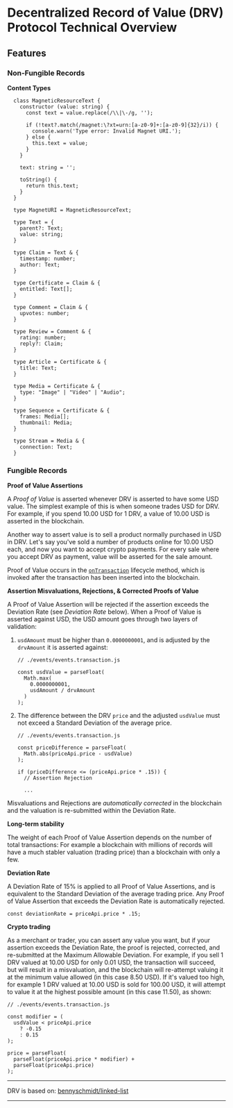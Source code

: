 # Decentralized Record of Value (DRV) Protocol Technical Overview

## Features

### Non-Fungible Records

**Content Types**

```
  class MagneticResourceText {
    constructor (value: string) {
      const text = value.replace(/\\|\-/g, '');

      if (!text?.match(/magnet:\?xt=urn:[a-z0-9]+:[a-z0-9]{32}/i)) {
        console.warn('Type error: Invalid Magnet URI.');
      } else {
        this.text = value;
      }
    }

    text: string = '';

    toString() {
      return this.text;
    }
  }

  type MagnetURI = MagneticResourceText;

  type Text = {
    parent?: Text;
    value: string;
  }

  type Claim = Text & {
    timestamp: number;
    author: Text;
  }

  type Certificate = Claim & {
    entitled: Text[];
  }

  type Comment = Claim & {
    upvotes: number;
  }

  type Review = Comment & {
    rating: number;
    reply?: Claim;
  }

  type Article = Certificate & {
    title: Text;
  }

  type Media = Certificate & {
    type: "Image" | "Video" | "Audio";
  }

  type Sequence = Certificate & {
    frames: Media[];
    thumbnail: Media;
  }

  type Stream = Media & {
    connection: Text;
  }
```

### Fungible Records

**Proof of Value Assertions**

A *Proof of Value* is asserted whenever DRV is asserted to have some USD value. The simplest example of this is when someone trades USD for DRV. For example, if you spend 10.00 USD for 1 DRV, a value of 10.00 USD is asserted in the blockchain.

Another way to assert value is to sell a product normally purchased in USD in DRV. Let's say you've sold a number of products online for 10.00 USD each, and now you want to accept crypto payments. For every sale where you accept DRV as payment, value will be asserted for the sale amount.

Proof of Value occurs in the [`onTransaction`](./events/events.transaction.js) lifecycle method, which is invoked after the transaction has been inserted into the blockchain.

**Assertion Misvaluations, Rejections, & Corrected Proofs of Value**

A Proof of Value Assertion will be rejected if the assertion exceeds the Deviation Rate (see *Deviation Rate* below). When a Proof of Value is asserted against USD, the USD amount goes through two layers of validation:

1. `usdAmount` must be higher than `0.0000000001`, and is adjusted by the `drvAmount` it is asserted against:

    ```
    // ./events/events.transaction.js

    const usdValue = parseFloat(
      Math.max(
        0.0000000001,
        usdAmount / drvAmount
      )
    );
    ```

2. The difference between the DRV `price` and the adjusted `usdValue` must not exceed a Standard Deviation of the average price.

    ```
    // ./events/events.transaction.js

    const priceDifference = parseFloat(
      Math.abs(priceApi.price - usdValue)
    );

    if (priceDifference <= (priceApi.price * .15)) {
      // Assertion Rejection

      ...
    ```

Misvaluations and Rejections are *automatically corrected* in the blockchain and the valuation is re-submitted within the Deviation Rate.

**Long-term stability**

The weight of each Proof of Value Assertion depends on the number of total transactions: For example a blockchain with millions of records will have a much stabler valuation (trading price) than a blockchain with only a few.

**Deviation Rate**

A Deviation Rate of 15% is applied to all Proof of Value Assertions, and is equivalent to the Standard Deviation of the average trading price. Any Proof of Value Assertion that exceeds the Deviation Rate is automatically rejected.

```
const deviationRate = priceApi.price * .15;
```

**Crypto trading**

As a merchant or trader, you can assert any value you want, but if your assertion exceeds the Deviation Rate, the proof is rejected, corrected, and re-submitted at the Maximum Allowable Deviation. For example, if you sell 1 DRV valued at 10.00 USD for only 0.01 USD, the transaction will succeed, but will result in a misvaluation, and the blockchain will re-attempt valuing it at the minimum value allowed (in this case 8.50 USD). If it's valued too high, for example 1 DRV valued at 10.00 USD is sold for 100.00 USD, it will attempt to value it at the highest possible amount (in this case 11.50), as shown:

```
// ./events/events.transaction.js

const modifier = (
  usdValue < priceApi.price
    ? -0.15
    : 0.15
);

price = parseFloat(
  parseFloat(priceApi.price * modifier) +
  parseFloat(priceApi.price)
);
```

* * *
DRV is based on: [bennyschmidt/linked-list](https://github.com/bennyschmidt/linked-list)
* * *
